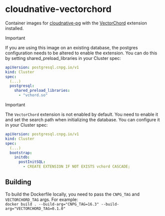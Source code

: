 # cloudnative-vectorchord

Container images for [cloudnative-pg](https://cloudnative-pg.io/) with the [VectorChord](https://github.com/tensorchord/VectorChord) extension installed.


> [!IMPORTANT]
> If you are using this image on an existing database, the postgres configuration needs to be 
> altered to enable the extension. You can do this by setting shared_preload_libraries in your Cluster spec:
> ```yaml
> apiVersion: postgresql.cnpg.io/v1
> kind: Cluster
> spec:
>   (...)
>   postgresql:
>     shared_preload_libraries:
>       - "vchord.so"
>   ```

> [!IMPORTANT]
> The `VectorChord` extension is not enabled by default. You need to enable it and set the search path when initializing the database. You can configure it in your Cluster spec:
> ```yaml
> apiVersion: postgresql.cnpg.io/v1
> kind: Cluster
> spec:
>   (...)
>   bootstrap:
>     initdb:
>       postInitSQL:
>         - CREATE EXTENSION IF NOT EXISTS vchord CASCADE;

## Building

To build the Dockerfile locally, you need to pass the `CNPG_TAG` and `VECTORCHORD_TAG` args. For example:  
`docker build . --build-arg="CNPG_TAG=16.3" --build-arg="VECTORCHORD_TAG=0.1.0"`
